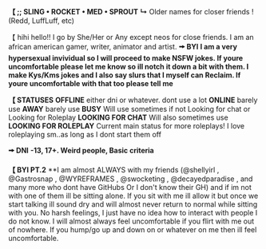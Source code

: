 **【 ;; SLING • ROCKET • MED • SPROUT**
**↳** Older names for closer friends ! (Redd, LuffLuff, etc)

【 hihi hello!! I go by She/Her or Any except neos for close friends. I am an african american gamer, writer, animator and artist. 
**🠚 BYI**
**I am a very hypersexual invividual so I will proceed to make NSFW jokes. If youre uncomfortable please let me know so ill notch it down a bit with them. I make Kys/Kms jokes and I also say slurs that I myself can Reclaim. If youre uncomfortable with that too please tell me**

**【 STATUSES**
**OFFLINE** either dni or whatever. dont use a lot
**ONLINE** barely use
**AWAY** barely use
**BUSY** Will use sometimes if not Looking for chat or Looking for Roleplay
**LOOKING FOR CHAT** Will also sometimes use
**LOOKING FOR ROLEPLAY** Current main status for more roleplays! I love roleplaying sm..as long as I dont start them off

**🠚 DNI**
**-13, 17+. Weird people, Basic criteria**

**【 BYI PT.2**
**I am almost ALWAYS with my friends (@shellyirl , @Gastrosnap , @WYREFRAMES , @swocketing , @decayedparadise , and many more who dont have GitHubs Or I don't know their GH) and if im not with one of them ill be sitting alone. If you sit with me ill allow it but once we start talking ill sound dry and will almost never return to normal while sitting with you. No harsh feelings, I just have no idea how to interact with people I do not know. I will almost always feel uncomfortable if you flirt with me out of nowhere. If you hump/go up and down on or whatever on me then ill feel uncomfortable.
